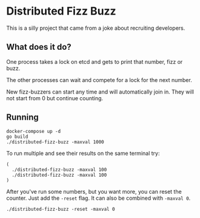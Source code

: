 # Distributed Fizz Buzz

This is a silly project that came from a joke about recruiting developers.

## What does it do?

One process takes a lock on etcd and gets to print that number, fizz or buzz.

The other processes can wait and compete for a lock for the next number.

New fizz-buzzers can start any time and will automatically join in. They will not start from 0 but continue counting.

## Running

```
docker-compose up -d
go build
./distributed-fizz-buzz -maxval 1000
```

To run multiple and see their results on the same terminal try:

```
(
  ./distributed-fizz-buzz -maxval 100
  ./distributed-fizz-buzz -maxval 100
)
```

After you've run some numbers, but you want more, you can reset the counter. Just add the `-reset` flag.
It can also be combined with `-maxval 0`.

```
./distributed-fizz-buzz -reset -maxval 0
```
